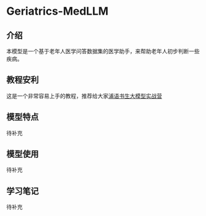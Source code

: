 # Geriatrics-MedLLM
## 介绍
本模型是一个基于老年人医学问答数据集的医学助手，来帮助老年人初步判断一些疾病。
## 教程安利
这是一个非常容易上手的教程，推荐给大家<a href="https://github.com/InternLM/Tutorial" target="_blank">浦语书生大模型实战营</a>
## 模型特点
待补充
## 模型使用
待补充
## 学习笔记
待补充
